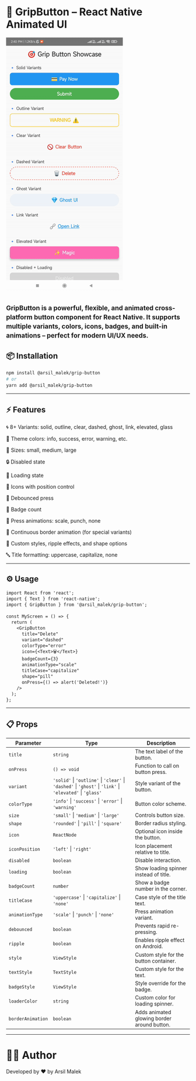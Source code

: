 # 🚀 GripButton – React Native Animated UI

![GripButton Demo](https://github.com/CodArsh/hello-name/blob/main/assets/DemoFile.gif)

<small>GripButton is a powerful, flexible, and animated cross-platform button component for React Native. It supports multiple variants, colors, icons, badges, and built-in animations – perfect for modern UI/UX needs.</small>
---


## 📦 Installation

```bash
npm install @arsil_malek/grip-button
# or
yarn add @arsil_malek/grip-button
```
---


## ⚡ Features

🌀 8+ Variants: solid, outline, clear, dashed, ghost, link, elevated, glass

🎨 Theme colors: info, success, error, warning, etc.

🧱 Sizes: small, medium, large

🔒 Disabled state

🔁 Loading state

🔘 Icons with position control

🎯 Debounced press

🎉 Badge count

💫 Press animations: scale, punch, none

🔵 Continuous border animation (for special variants)

🧩 Custom styles, ripple effects, and shape options

🔤 Title formatting: uppercase, capitalize, none

---


## ⚙️ Usage
```
import React from 'react';
import { Text } from 'react-native';
import { GripButton } from '@arsil_malek/grip-button';

const MyScreen = () => {
  return (
    <GripButton
      title="Delete"
      variant="dashed"
      colorType="error"
      icon={<Text>🗑️</Text>}
      badgeCount={3}
      animationType="scale"
      titleCase="capitalize"
      shape="pill"
      onPress={() => alert('Deleted!')}
    />
  );
};
```
---

## 📋 Props
| Parameter         | Type                                                                                                      | Description                                 |
| ----------------- | --------------------------------------------------------------------------------------------------------- | ------------------------------------------- |
| `title`           | `string`                                                                                                  | The text label of the button.               |
| `onPress`         | `() => void`                                                                                              | Function to call on button press.           |
| `variant`         | `'solid'` \| `'outline'` \| `'clear'` \| `'dashed'` \| `'ghost'` \| `'link'` \| `'elevated'` \| `'glass'` | Style variant of the button.                |
| `colorType`       | `'info'` \| `'success'` \| `'error'` \| `'warning'`                                                       | Button color scheme.                        |
| `size`            | `'small'` \| `'medium'` \| `'large'`                                                                      | Controls button size.                       |
| `shape`           | `'rounded'` \| `'pill'` \| `'square'`                                                                     | Border radius styling.                      |
| `icon`            | `ReactNode`                                                                                               | Optional icon inside the button.            |
| `iconPosition`    | `'left'` \| `'right'`                                                                                     | Icon placement relative to title.           |
| `disabled`        | `boolean`                                                                                                 | Disable interaction.                        |
| `loading`         | `boolean`                                                                                                 | Show loading spinner instead of title.      |
| `badgeCount`      | `number`                                                                                                  | Show a badge number in the corner.          |
| `titleCase`       | `'uppercase'` \| `'capitalize'` \| `'none'`                                                               | Case style of the title text.               |
| `animationType`   | `'scale'` \| `'punch'` \| `'none'`                                                                        | Press animation variant.                    |
| `debounced`       | `boolean`                                                                                                 | Prevents rapid re-pressing.                 |
| `ripple`          | `boolean`                                                                                                 | Enables ripple effect on Android.           |
| `style`           | `ViewStyle`                                                                                               | Custom style for the button container.      |
| `textStyle`       | `TextStyle`                                                                                               | Custom style for the text.                  |
| `badgeStyle`      | `ViewStyle`                                                                                               | Style override for the badge.               |
| `loaderColor`     | `string`                                                                                                  | Custom color for loading spinner.           |
| `borderAnimation` | `boolean`                                                                                                 | Adds animated glowing border around button. |
---

# 🙋‍♂️ Author
Developed by ❤️ by Arsil Malek

